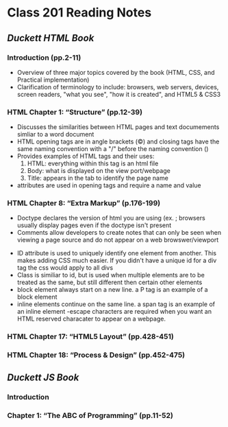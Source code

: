 
# Class 201 Reading Notes


## ***Duckett HTML Book***

### Introduction (pp.2-11)
- Overview of three major topics covered by the book (HTML, CSS, and Practical implementation)
- Clarification of terminology to include: browsers, web servers, devices, screen readers, "what you see", "how it is created", and HTML5 & CSS3

### HTML Chapter 1: “Structure” (pp.12-39)
- Discusses the similarities between HTML pages and text documements simliar to a word document
- HTML opening tags are in angle brackets (<body>&copy;) and closing tags have the same naming convention with a "/" before the naming convention (</body>)
- Provides examples of HTML tags and their uses:
  1. HTML: everything within this tag is an html file
  2. Body: what is displayed on the view port/webpage
  3. Title: appears in the tab to identify the page name
- attributes are used in opening tags and require a name and value

### HTML Chapter 8: “Extra Markup” (p.176-199)
- Doctype declares the version of html you are using (ex. <!DOCTYPE html>; browsers usually display pages even if the doctype isn't present
- Comments allow developers to create notes that can only be seen when viewing a page source and do not appear on a web browswer/viewport
<!-- You can't see this on the webpage, because it is within the comment syntax -->
- ID attribute is used to uniquely identify one element from another. This makes adding CSS much easier. If you didn't have a unique id for a div tag the css would apply to all divs
- Class is similiar to id, but is used when multiple elements are to be treated as the same, but still different then certain other elements
- block element always start on a new line. a P tag is an example of a block element
- inline elements continue on the same line. a span tag is an example of an inline element
-escape characters are required when you want an HTML reserved characater to appear on a webpage.
### HTML Chapter 17: “HTML5 Layout” (pp.428-451)

### HTML Chapter 18: “Process & Design” (pp.452-475)

## *Duckett JS Book*

### Introduction

### Chapter 1: “The ABC of Programming” (pp.11-52)
